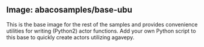 ## Image: abacosamples/base-ubu ##

This is the base image for the rest of the samples and provides convenience utilities for writing (Python2) actor
functions. Add your own Python script to this base to quickly create actors utilizing agavepy.

